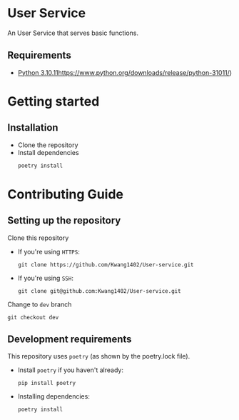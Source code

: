 # User Service

An User Service that serves basic functions.

## Requirements

-   [Python 3.10.11](https://www.python.org/downloads/release/python-31011/)https://www.python.org/downloads/release/python-31011/)

# Getting started

## Installation

-   Clone the repository
-   Install dependencies
    ```bash
    poetry install
    ```

# Contributing Guide

## Setting up the repository

Clone this repository

-   If you're using `HTTPS`:
    ```
    git clone https://github.com/Kwang1402/User-service.git
    ```
-   If you're using `SSH`:
    ```
    git clone git@github.com:Kwang1402/User-service.git
    ```

Change to `dev` branch

```
git checkout dev
```

## Development requirements

This repository uses `poetry` (as shown by the poetry.lock file).


-   Install `poetry` if you haven't already:

    ```
    pip install poetry
    ```

-   Installing dependencies:

    ```
    poetry install
    ```

